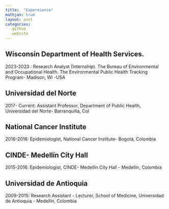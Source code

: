 ```yaml
---
title:  "Expereience"
mathjax: true
layout: post
categories: 
  -github
  -website
---
```


## Wisconsin Department of Health Services.
2023-2023 :  Research Analyst (Internship). The Bureau of Environmental and Occupational Health. The Environmental Public Health Tracking Program- Madison, WI -USA

## Universidad del Norte
2017- Current:  Assistant Professor, Department of Public Health, Universidad del Norte- Barranquilla, Col

## National Cancer Institute
2016-2016: Epidemiologist, National Cancer Institute- Bogotá, Colombia

## CINDE- Medellín City Hall
2015-2016:  Epidemiologist, CINDE- Medellín City Hall - Medellín, Colombia

## Universidad de Antioquia
2009-2015: Research Assistant - Lecturer, School of Medicine, Universidad de Antioquia - Medellín, Colombia
